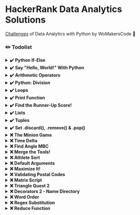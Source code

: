 HackerRank Data Analytics Solutions
=================

[Challenges](https://www.hackerrank.com/contests/python-wbootcamp/challenges) of Data Analytics with Python by WoMakersCode 🦋

### ✏️ Todolist

<details><summary><b>✔️ Python If-Else</b></summary>

<b>Task</b>

Given an integer, , perform the following conditional actions:

- If <b>n</b> is odd, print <b>Weird</b>
If  is even and in the inclusive range of <b>2</b> to <b>5</b>, print <b>Not Weird</b>

- If <b>n</b> is even and in the inclusive range of <b>6</b> to <b>20</b> to , print <b>Weird</b>

- If <b>n</b> is even and greater than <b>20</b>, print <b>Not Weird</b>

<b>Input Format</b>

A single line containing a positive integer, <b>n</b>.

Solution: [python-if-else](https://github.com/leticiacamposs2/hackerrank-data-analytics-solutions/blob/main/python-if-else.py)
</details>

<details><summary><b>✔️ Say "Hello, World!" With Python</b></summary>

Here is a sample line of code that can be executed in Python:

```python
print("Hello, World!")
```
You can just as easily store a string as a variable and then print it to stdout:

```python
my_string = "Hello, World!"
print(my_string)
```

The above code will print Hello, World! on your screen. Try it yourself in the editor below!

<b>Input Format</b>

You do not need to read any input in this challenge.

<b>Output Format</b>

Print ```Hello, World!``` to stdout.

Solution: [hello-world](https://github.com/leticiacamposs2/hackerrank-data-analytics-solutions/blob/main/say-hello-world-with-python.py)
</details>

<details><summary><b>✔️ Arithmetic Operators</b></summary>

<b>Task</b>

The provided code stub reads two integers from STDIN, <b>a</b> and <b>b</b>. Add code to print three lines where:

1. The first line contains the sum of the two numbers.
2. The second line contains the difference of the two numbers (first - second).
3. The third line contains the product of the two numbers.

<b>Example</b> 

Print the following:

```pyhton
8
-2
15
```

<b>Input Format</b>

- The first line contains the first integer, <b>a</b>.
- The second line contains the second integer, <b>b</b>.

Solution: [arithmetic-operators](https://github.com/leticiacamposs2/hackerrank-data-analytics-solutions/blob/main/arithmetic-operators.py)
</details>

<details><summary><b>✔️ Python: Division</b></summary>
<b>Task</b>

The provided code stub reads two integers,  <b>a</b> and <b>b</b>, from STDIN.

Add logic to print two lines. The first line should contain the result of integer division, <b>a</b> // <b>b</b>. The second line should contain the result of float division,  <b>a</b> / <b>b</b> .

No rounding or formatting is necessary.

<b>Example</b> 

```pyhton
a = 3
b = 5
```

- The result of the integer division <b>3</b> // <b>5</b> = <b>0</b>.
- The result of the float division is <b>3</b> / <b>5</b> = <b>0.6</b>.

<b>Print</b> 

```pyhton
0
0.6
```

Solution: [python-division](https://github.com/leticiacamposs2/hackerrank-data-analytics-solutions/blob/main/python-division.py)
</details>

<details><summary><b>✔️ Loops</b></summary>
<b>Task</b>

The provided code stub reads and integer, <b>n</b>, from STDIN. For all non-negative integers <b>i < n</b>, print <b>i²</b>.

<b>Example</b> 

<b>n = 3</b>

The list of non-negative integers that are less than <b>n = 3</b> is <b>[0,1,2]</b>. Print the square of each number on a separate line.

```pyhton
0
1
4
```

Solution: [loops](https://github.com/leticiacamposs2/hackerrank-data-analytics-solutions/blob/main/loops.py)
</details>

<details><summary><b>✔️ Print Function</b></summary>
<b>Task</b>

The included code stub will read an integer, <b>n</b>, from STDIN.

Without using any string methods, try to print the following:

<b>123 ... n</b>

Note that "<b>...</b>" represents the consecutive values in between.

<b>Example</b>

<b>n = 5</b>

Print the string <b>12345</b>.

Solution: [print-function](https://github.com/leticiacamposs2/hackerrank-data-analytics-solutions/blob/main/print-function.py)
</details>

<details><summary><b>✔️ Find the Runner-Up Score!</b></summary>
<b>Task</b>

Given the participants' score sheet for your University Sports Day, you are required to find the runner-up score. You are given <b>n</b> scores. Store them in a list and find the score of the runner-up.

<b>Input Format</b>

The first line contains <b>n</b>. The second line contains an array <b>A[]</b> of <b>n</b> integers each separated by a space.

<b>Explanation</b> 

Given list is <b>[2,3,6,6,5]</b>. The maximum score is <b>6</b>, second maximum is <b>5</b>. Hence, we print <b>5</b> as the runner-up score.

Solution: [find-the-runner-up-score](https://github.com/leticiacamposs2/hackerrank-data-analytics-solutions/blob/main/find-the-runner-up-score.py)
</details>

<details><summary><b>✔️ Lists</b></summary>
<b>Task</b>

Consider a list (list = []). You can perform the following commands:

1. `insert i e`: Insert integer <b>e</b> at position <b>i</b>.
2. `print`: Print the list.
3. `remove e`: Delete the first occurrence of integer <b>e</b>.
4. `append e`: Insert integer <b>e</b> at the end of the list.
5. `sort`: Sort the list.
6. `pop`: Pop the last element from the list.
7. `reverse`: Reverse the list.

Initialize your list and read in the value of <b>n</b> followed by <b>n</b> lines of commands where each command will be of the <b>7</b> types listed above. Iterate through each command in order and perform the corresponding operation on your list.

<b>Example</b>

```
N = 4
append 1
append 2
insert 3 1
print
```

- <b>append 1</b>: Append <b>1</b> to the list, <b>arr = [1]</b>.
- <b>append 2</b>: Append <b>2</b> to the list, <b>arr = [1,2]</b>.
- <b>insert 3 1</b>: Insert <b>3</b> at index <b>1</b>, <b>arr = [1,3,2]</b>.
- <b>print</b>: Print the array.

Solution: [lists](https://github.com/leticiacamposs2/hackerrank-data-analytics-solutions/blob/main/lists.py)
</details>

<details><summary><b>✔️ Tuples</b></summary>
<b>Task</b>

Given an integer, <b>n</b>, and <b>n</b> space-separated integers as input, create a tuple, <b>t</b>, of those <b>n</b> integers. Then compute and print the result of <b>hash(t)</b>.

<b>Note:</b> [hash()](https://docs.python.org/3/library/functions.html) is one of the functions in the <b>__builtins__</b> module, so it need not be imported.

Solution: [tuples](https://github.com/leticiacamposs2/hackerrank-data-analytics-solutions/blob/main/tuples.py)
</details>

<details><summary><b>✔️ Set .discard(), .remove() & .pop()</b></summary>
<b>.remove(x)</b>

This operation removes element <b>x</b> from the set.
If element <b>x</b> does not exist, it raises a <b>KeyError</b>.
The .remove(x) operation returns <b>None</b>.

<b>Example</b>

```python
>>> s = set([1, 2, 3, 4, 5, 6, 7, 8, 9])
>>> s.remove(5)
>>> print s
set([1, 2, 3, 4, 6, 7, 8, 9])
>>> print s.remove(4)
None
>>> print s
set([1, 2, 3, 6, 7, 8, 9])
>>> s.remove(0)
KeyError: 0
```

---

<b>.discard(x)</b>

This operation removes element <b>x</b> from the set.
If element <b>x</b> does not exist, it <b>does not</b> raise a <b>KeyError</b>.
The .discard(x) operation returns <b>None</b>.

<b>Example</b>

```python
>>> s = set([1, 2, 3, 4, 5, 6, 7, 8, 9])
>>> s.discard(5)
>>> print s
set([1, 2, 3, 4, 6, 7, 8, 9])
>>> print s.discard(4)
None
>>> print s
set([1, 2, 3, 6, 7, 8, 9])
>>> s.discard(0)
>>> print s
set([1, 2, 3, 6, 7, 8, 9])
```

---

<b>.pop()</b>

This operation removes and return an arbitrary element from the set.
If there are no elements to remove, it raises a <b>KeyError</b>.

<b>Example</b>

```python
>>> s = set([1])
>>> print s.pop()
1
>>> print s
set([])
>>> print s.pop()
KeyError: pop from an empty set
```

---

<b>Task</b>

You have a non-empty set <b>s</b>, and you have to execute <b>N</b> commands given in <b>N</b> lines.

The commands will be pop, remove and discard.

Solution: [set-discard-remove-e-pop](https://github.com/leticiacamposs2/hackerrank-data-analytics-solutions/blob/main/py-set-discard-remove-pop.py)
</details>

<details><summary><b>❌ The Minion Game</b></summary>
</details>

<details><summary><b>❌ Time Delta</b></summary>
</details>

<details><summary><b>❌ Find Angle MBC</b></summary>
</details>

<details><summary><b>❌ Merge the Tools!</b></summary>
</details>

<details><summary><b>❌ Athlete Sort</b></summary>
</details>

<details><summary><b>❌ Default Arguments</b></summary>
</details>

<details><summary><b>❌ Maximize It!</b></summary>
</details>

<details><summary><b>❌ Validating Postal Codes</b></summary>
</details>

<details><summary><b>❌ Matrix Script</b></summary>
</details>

<details><summary><b>❌ Triangle Quest 2</b></summary>
</details>

<details><summary><b>❌ Decorators 2 - Name Directory</b></summary>
</details>

<details><summary><b>❌ Word Order</b></summary>
</details>

<details><summary><b>❌ Regex Substitution</b></summary>
</details>

<details><summary><b>❌ Reduce Function</b></summary>
</details>
